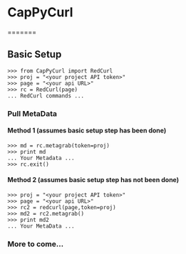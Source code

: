# CapPyCurl
=======
## Basic Setup
    >>> from CapPyCurl import RedCurl
    >>> proj = "<your project API token>"
    >>> page = "<your api URL>"
    >>> rc = RedCurl(page)
    ... RedCurl commands ...
### Pull MetaData
#### Method 1 (assumes basic setup step has been done)
    >>> md = rc.metagrab(token=proj)
    >>> print md
    ... Your Metadata ...
    >>> rc.exit()
#### Method 2 (assumes basic setup step has not been done)
    >>> proj = "<your project API token>"
    >>> page = "<your api URL>"
    >>> rc2 = redcurl(page,token=proj)
    >>> md2 = rc2.metagrab()
    >>> print md2
    ... Your MetaData ...
### More to come...
